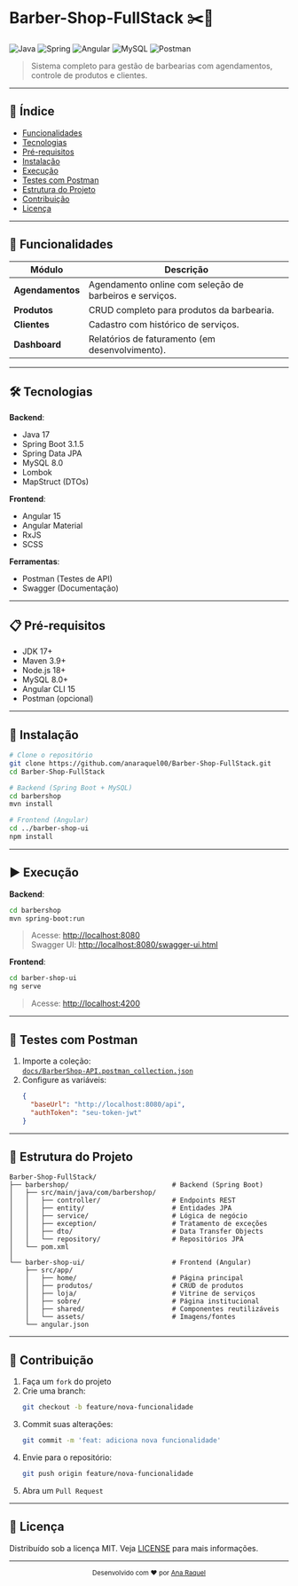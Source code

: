 # Barber-Shop-FullStack ✂️💈

![Java](https://img.shields.io/badge/Java-17-%23ED8B00?logo=openjdk)
![Spring](https://img.shields.io/badge/Spring_Boot-3.1.5-%236DB33F?logo=spring)
![Angular](https://img.shields.io/badge/Angular-15-%23DD0031?logo=angular)
![MySQL](https://img.shields.io/badge/MySQL-8.0-%234479A1?logo=mysql)
![Postman](https://img.shields.io/badge/Postman-API_Testing-%23FF6C37?logo=postman)

> Sistema completo para gestão de barbearias com agendamentos, controle de produtos e clientes.

---

## 📌 Índice
- [Funcionalidades](#-funcionalidades)
- [Tecnologias](#-tecnologias)
- [Pré-requisitos](#-pré-requisitos)
- [Instalação](#-instalação)
- [Execução](#-execução)
- [Testes com Postman](#-testes-com-postman)
- [Estrutura do Projeto](#-estrutura-do-projeto)
- [Contribuição](#-contribuição)
- [Licença](#-licença)

---

## 🎯 Funcionalidades
| Módulo          | Descrição                                                                 |
|-----------------|---------------------------------------------------------------------------|
| **Agendamentos** | Agendamento online com seleção de barbeiros e serviços.                  |
| **Produtos**     | CRUD completo para produtos da barbearia.                                |
| **Clientes**     | Cadastro com histórico de serviços.                                      |
| **Dashboard**    | Relatórios de faturamento (em desenvolvimento).                          |

---

## 🛠️ Tecnologias
**Backend**:
- Java 17
- Spring Boot 3.1.5
- Spring Data JPA
- MySQL 8.0
- Lombok
- MapStruct (DTOs)

**Frontend**:
- Angular 15
- Angular Material
- RxJS
- SCSS

**Ferramentas**:
- Postman (Testes de API)
- Swagger (Documentação)

---

## 📋 Pré-requisitos
- JDK 17+
- Maven 3.9+
- Node.js 18+
- MySQL 8.0+
- Angular CLI 15
- Postman (opcional)

---

## 🚀 Instalação
```bash
# Clone o repositório
git clone https://github.com/anaraquel00/Barber-Shop-FullStack.git
cd Barber-Shop-FullStack

# Backend (Spring Boot + MySQL)
cd barbershop
mvn install

# Frontend (Angular)
cd ../barber-shop-ui
npm install
```

---

## ▶️ Execução
**Backend**:
```bash
cd barbershop
mvn spring-boot:run
```
> Acesse: [http://localhost:8080](http://localhost:8080)  
> Swagger UI: [http://localhost:8080/swagger-ui.html](http://localhost:8080/swagger-ui.html)

**Frontend**:
```bash
cd barber-shop-ui
ng serve
```
> Acesse: [http://localhost:4200](http://localhost:4200)

---

## 🚨 Testes com Postman
1. Importe a coleção:  
   [`docs/BarberShop-API.postman_collection.json`](docs/BarberShop-API.postman_collection.json)
2. Configure as variáveis:
   ```json
   {
     "baseUrl": "http://localhost:8080/api",
     "authToken": "seu-token-jwt"
   }
   ```

---

## 📂 Estrutura do Projeto
```
Barber-Shop-FullStack/
├── barbershop/                          # Backend (Spring Boot)
│   ├── src/main/java/com/barbershop/
│   │   ├── controller/                  # Endpoints REST
│   │   ├── entity/                      # Entidades JPA
│   │   ├── service/                     # Lógica de negócio
│   │   ├── exception/                   # Tratamento de exceções
│   │   ├── dto/                         # Data Transfer Objects
│   │   └── repository/                  # Repositórios JPA
│   └── pom.xml
│
└── barber-shop-ui/                      # Frontend (Angular)
    ├── src/app/
    │   ├── home/                        # Página principal
    │   ├── produtos/                    # CRUD de produtos
    │   ├── loja/                        # Vitrine de serviços
    │   ├── sobre/                       # Página institucional
    │   ├── shared/                      # Componentes reutilizáveis
    │   └── assets/                      # Imagens/fontes
    └── angular.json
```

---

## 🤝 Contribuição
1. Faça um `fork` do projeto
2. Crie uma branch:  
   ```bash
   git checkout -b feature/nova-funcionalidade
   ```
3. Commit suas alterações:  
   ```bash
   git commit -m 'feat: adiciona nova funcionalidade'
   ```
4. Envie para o repositório:  
   ```bash
   git push origin feature/nova-funcionalidade
   ```
5. Abra um `Pull Request`

---

## 📜 Licença
Distribuído sob a licença MIT. Veja [LICENSE](LICENSE) para mais informações.

---

<p align="center">
  <sub>Desenvolvido com ❤️ por <a href="https://github.com/anaraquel00">Ana Raquel</a></sub>
</p>
